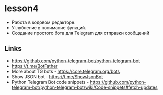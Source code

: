 # lesson4

- Работа в кодовом редакторе. 
- Углубление в понимание функций. 
- Создание простого бота для Telegram для отправки сообщений

## Links

- https://github.com/python-telegram-bot/python-telegram-bot
- https://t.me/BotFather
- More about TG bots - https://core.telegram.org/bots
- Show JSON bot - https://t.me/ShowJsonBot
- Python Telegram Bot code snippets - https://github.com/python-telegram-bot/python-telegram-bot/wiki/Code-snippets#fetch-updates
